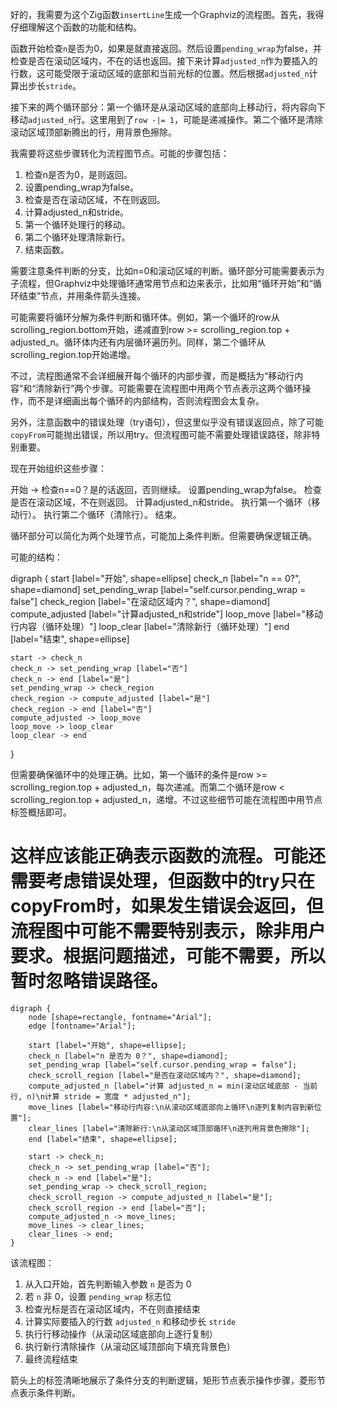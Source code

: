 好的，我需要为这个Zig函数`insertLine`生成一个Graphviz的流程图。首先，我得仔细理解这个函数的功能和结构。

函数开始检查`n`是否为0，如果是就直接返回。然后设置`pending_wrap`为false，并检查是否在滚动区域内，不在的话也返回。接下来计算`adjusted_n`作为要插入的行数，这可能受限于滚动区域的底部和当前光标的位置。然后根据`adjusted_n`计算出步长`stride`。

接下来的两个循环部分：第一个循环是从滚动区域的底部向上移动行，将内容向下移动`adjusted_n`行。这里用到了`row -|= 1`，可能是递减操作。第二个循环是清除滚动区域顶部新腾出的行，用背景色擦除。

我需要将这些步骤转化为流程图节点。可能的步骤包括：

1. 检查n是否为0，是则返回。
2. 设置pending_wrap为false。
3. 检查是否在滚动区域，不在则返回。
4. 计算adjusted_n和stride。
5. 第一个循环处理行的移动。
6. 第二个循环处理清除新行。
7. 结束函数。

需要注意条件判断的分支，比如n=0和滚动区域的判断。循环部分可能需要表示为子流程，但Graphviz中处理循环通常用节点和边来表示，比如用“循环开始”和“循环结束”节点，并用条件箭头连接。

可能需要将循环分解为条件判断和循环体。例如，第一个循环的row从scrolling_region.bottom开始，递减直到row >= scrolling_region.top + adjusted_n。循环体内还有内层循环遍历列。同样，第二个循环从scrolling_region.top开始递增。

不过，流程图通常不会详细展开每个循环的内部步骤，而是概括为“移动行内容”和“清除新行”两个步骤。可能需要在流程图中用两个节点表示这两个循环操作，而不是详细画出每个循环的内部结构，否则流程图会太复杂。

另外，注意函数中的错误处理（try语句），但这里似乎没有错误返回点，除了可能`copyFrom`可能抛出错误，所以用try。但流程图可能不需要处理错误路径，除非特别重要。

现在开始组织这些步骤：

开始 -> 检查n==0？是的话返回，否则继续。
设置pending_wrap为false。
检查是否在滚动区域，不在则返回。
计算adjusted_n和stride。
执行第一个循环（移动行）。
执行第二个循环（清除行）。
结束。

循环部分可以简化为两个处理节点，可能加上条件判断。但需要确保逻辑正确。

可能的结构：

digraph {
    start [label="开始", shape=ellipse]
    check_n [label="n == 0?", shape=diamond]
    set_pending_wrap [label="self.cursor.pending_wrap = false"]
    check_region [label="在滚动区域内？", shape=diamond]
    compute_adjusted [label="计算adjusted_n和stride"]
    loop_move [label="移动行内容（循环处理）"]
    loop_clear [label="清除新行（循环处理）"]
    end [label="结束", shape=ellipse]

    start -> check_n
    check_n -> set_pending_wrap [label="否"]
    check_n -> end [label="是"]
    set_pending_wrap -> check_region
    check_region -> compute_adjusted [label="是"]
    check_region -> end [label="否"]
    compute_adjusted -> loop_move
    loop_move -> loop_clear
    loop_clear -> end
}

但需要确保循环中的处理正确。比如，第一个循环的条件是row >= scrolling_region.top + adjusted_n，每次递减。而第二个循环是row < scrolling_region.top + adjusted_n，递增。不过这些细节可能在流程图中用节点标签概括即可。

这样应该能正确表示函数的流程。可能还需要考虑错误处理，但函数中的try只在copyFrom时，如果发生错误会返回，但流程图中可能不需要特别表示，除非用户要求。根据问题描述，可能不需要，所以暂时忽略错误路径。
================================================
```graphviz
digraph {
    node [shape=rectangle, fontname="Arial"];
    edge [fontname="Arial"];

    start [label="开始", shape=ellipse];
    check_n [label="n 是否为 0？", shape=diamond];
    set_pending_wrap [label="self.cursor.pending_wrap = false"];
    check_scroll_region [label="是否在滚动区域内？", shape=diamond];
    compute_adjusted_n [label="计算 adjusted_n = min(滚动区域底部 - 当前行, n)\n计算 stride = 宽度 * adjusted_n"];
    move_lines [label="移动行内容:\n从滚动区域底部向上循环\n逐列复制内容到新位置"];
    clear_lines [label="清除新行:\n从滚动区域顶部循环\n逐列用背景色擦除"];
    end [label="结束", shape=ellipse];

    start -> check_n;
    check_n -> set_pending_wrap [label="否"];
    check_n -> end [label="是"];
    set_pending_wrap -> check_scroll_region;
    check_scroll_region -> compute_adjusted_n [label="是"];
    check_scroll_region -> end [label="否"];
    compute_adjusted_n -> move_lines;
    move_lines -> clear_lines;
    clear_lines -> end;
}
```

该流程图：
1. 从入口开始，首先判断输入参数 `n` 是否为 0
2. 若 `n` 非 0，设置 `pending_wrap` 标志位
3. 检查光标是否在滚动区域内，不在则直接结束
4. 计算实际要插入的行数 `adjusted_n` 和移动步长 `stride`
5. 执行行移动操作（从滚动区域底部向上逐行复制）
6. 执行新行清除操作（从滚动区域顶部向下填充背景色）
7. 最终流程结束

箭头上的标签清晰地展示了条件分支的判断逻辑，矩形节点表示操作步骤，菱形节点表示条件判断。
